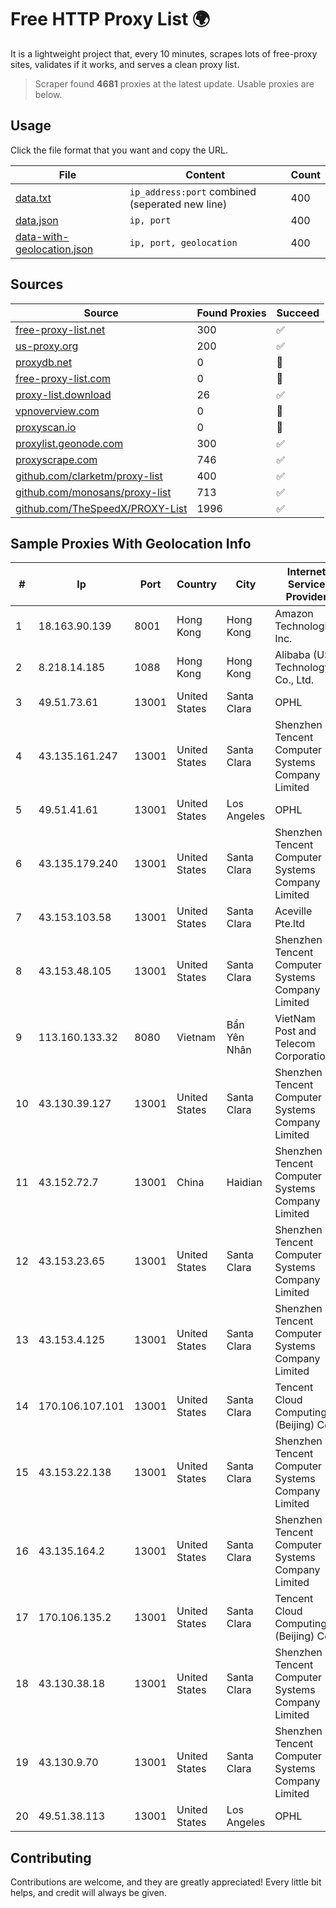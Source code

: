 
# Free HTTP Proxy List 🌍

It is a lightweight project that, every 10 minutes, scrapes lots of free-proxy sites, validates if it works, and serves a clean proxy list.


> Scraper found **4681** proxies at the latest update. Usable proxies are below.

## Usage

Click the file format that you want and copy the URL.


|File|Content|Count|
|----|-------|-----|
|[data.txt](https://raw.githubusercontent.com/themiralay/Proxy-List-World/master/data.txt)|`ip_address:port` combined (seperated new line)|400|
|[data.json](https://raw.githubusercontent.com/themiralay/Proxy-List-World/master/data.json)|`ip, port`|400|
|[data-with-geolocation.json](https://raw.githubusercontent.com/themiralay/Proxy-List-World/master/data-with-geolocation.json)|`ip, port, geolocation`|400|

## Sources

|Source|Found Proxies|Succeed|
|------|-------------|-------|
|[free-proxy-list.net](https://free-proxy-list.net)|300|✅|
|[us-proxy.org](https://www.us-proxy.org)|200|✅|
|[proxydb.net](http://proxydb.net)|0|🚫|
|[free-proxy-list.com](https://free-proxy-list.com/?page=&port=&type%5B%5D=http&type%5B%5D=https&up_time=0&search=Search)|0|🚫|
|[proxy-list.download](https://www.proxy-list.download/HTTP)|26|✅|
|[vpnoverview.com](https://vpnoverview.com/privacy/anonymous-browsing/free-proxy-servers)|0|🚫|
|[proxyscan.io](https://www.proxyscan.io)|0|🚫|
|[proxylist.geonode.com](https://proxylist.geonode.com/api/proxy-list?limit=300&page=1&sort_by=lastChecked&sort_type=desc&protocols=http,https)|300|✅|
|[proxyscrape.com](https://api.proxyscrape.com/v2/?request=displayproxies&protocol=http&timeout=10000&country=all&ssl=all&anonymity=all)|746|✅|
|[github.com/clarketm/proxy-list](https://raw.githubusercontent.com/clarketm/proxy-list/master/proxy-list-raw.txt)|400|✅|
|[github.com/monosans/proxy-list](https://raw.githubusercontent.com/monosans/proxy-list/main/proxies/http.txt)|713|✅|
|[github.com/TheSpeedX/PROXY-List](https://raw.githubusercontent.com/TheSpeedX/PROXY-List/master/http.txt)|1996|✅|


## Sample Proxies With Geolocation Info

|#|Ip|Port|Country|City|Internet Service Provider|
|-|--|----|-------|----|-------------------------|
|1|18.163.90.139|8001|Hong Kong|Hong Kong|Amazon Technologies Inc.|
|2|8.218.14.185|1088|Hong Kong|Hong Kong|Alibaba (US) Technology Co., Ltd.|
|3|49.51.73.61|13001|United States|Santa Clara|OPHL|
|4|43.135.161.247|13001|United States|Santa Clara|Shenzhen Tencent Computer Systems Company Limited|
|5|49.51.41.61|13001|United States|Los Angeles|OPHL|
|6|43.135.179.240|13001|United States|Santa Clara|Shenzhen Tencent Computer Systems Company Limited|
|7|43.153.103.58|13001|United States|Santa Clara|Aceville Pte.ltd|
|8|43.153.48.105|13001|United States|Santa Clara|Shenzhen Tencent Computer Systems Company Limited|
|9|113.160.133.32|8080|Vietnam|Bẩn Yên Nhân|VietNam Post and Telecom Corporation|
|10|43.130.39.127|13001|United States|Santa Clara|Shenzhen Tencent Computer Systems Company Limited|
|11|43.152.72.7|13001|China|Haidian|Shenzhen Tencent Computer Systems Company Limited|
|12|43.153.23.65|13001|United States|Santa Clara|Shenzhen Tencent Computer Systems Company Limited|
|13|43.153.4.125|13001|United States|Santa Clara|Shenzhen Tencent Computer Systems Company Limited|
|14|170.106.107.101|13001|United States|Santa Clara|Tencent Cloud Computing (Beijing) Co|
|15|43.153.22.138|13001|United States|Santa Clara|Shenzhen Tencent Computer Systems Company Limited|
|16|43.135.164.2|13001|United States|Santa Clara|Shenzhen Tencent Computer Systems Company Limited|
|17|170.106.135.2|13001|United States|Santa Clara|Tencent Cloud Computing (Beijing) Co|
|18|43.130.38.18|13001|United States|Santa Clara|Shenzhen Tencent Computer Systems Company Limited|
|19|43.130.9.70|13001|United States|Santa Clara|Shenzhen Tencent Computer Systems Company Limited|
|20|49.51.38.113|13001|United States|Los Angeles|OPHL|



## Contributing

Contributions are welcome, and they are greatly appreciated! Every
little bit helps, and credit will always be given.


